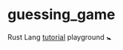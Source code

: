 # guessing_game

Rust Lang [tutorial](https://doc.rust-lang.org/book/ch02-00-guessing-game-tutorial.html) playground 🚼
